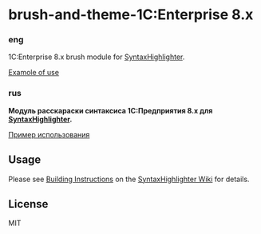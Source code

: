 # brush-and-theme-1C:Enterprise 8.x

### eng
1C:Enterprise 8.x brush module for [SyntaxHighlighter](https://github.com/syntaxhighlighter/syntaxhighlighter).

[Examole of use](http://www.develplatform.ru/OneC/Online-instruments/1C-Syntax-Highlighter)

### rus
**Модуль расскараски синтаксиса 1С:Предприятия 8.x для [SyntaxHighlighter](https://github.com/syntaxhighlighter/syntaxhighlighter).**

[Пример использования](http://www.develplatform.ru/OneC/Online-instruments/1C-Syntax-Highlighter)

## Usage

Please see [Building Instructions](https://github.com/syntaxhighlighter/syntaxhighlighter/wiki/Building) on the [SyntaxHighlighter Wiki](https://github.com/syntaxhighlighter/syntaxhighlighter/wiki) for details.

## License

MIT

